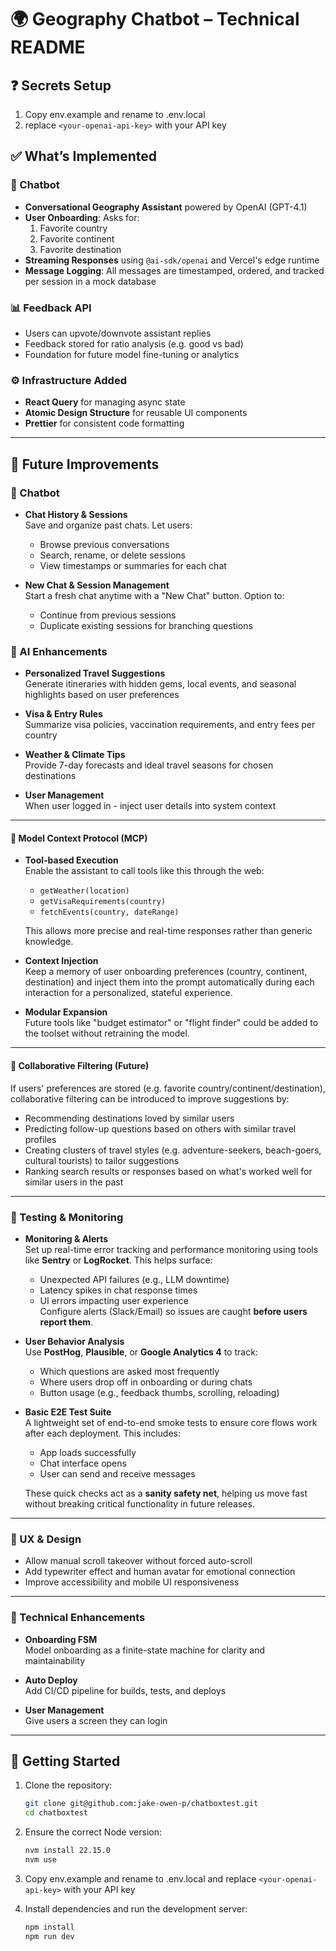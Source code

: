 # 🌍 Geography Chatbot – Technical README

## ❓ Secrets Setup
1. Copy env.example and rename to .env.local
2. replace `<your-openai-api-key>` with your API key

## ✅ What’s Implemented

### 🧠 Chatbot
- **Conversational Geography Assistant** powered by OpenAI (GPT-4.1)
- **User Onboarding**: Asks for:
  1. Favorite country  
  2. Favorite continent  
  3. Favorite destination  
- **Streaming Responses** using `@ai-sdk/openai` and Vercel's edge runtime
- **Message Logging**: All messages are timestamped, ordered, and tracked per session in a mock database

### 📊 Feedback API
- Users can upvote/downvote assistant replies
- Feedback stored for ratio analysis (e.g. good vs bad)
- Foundation for future model fine-tuning or analytics

### ⚙️ Infrastructure Added
- **React Query** for managing async state
- **Atomic Design Structure** for reusable UI components
- **Prettier** for consistent code formatting

---

## 🚀 Future Improvements

### 🤖 Chatbot
- **Chat History & Sessions**  
  Save and organize past chats. Let users:
  - Browse previous conversations
  - Search, rename, or delete sessions
  - View timestamps or summaries for each chat

- **New Chat & Session Management**  
  Start a fresh chat anytime with a "New Chat" button. Option to:
  - Continue from previous sessions
  - Duplicate existing sessions for branching questions

### 🤖 AI Enhancements
- **Personalized Travel Suggestions**  
  Generate itineraries with hidden gems, local events, and seasonal highlights based on user preferences

- **Visa & Entry Rules**  
  Summarize visa policies, vaccination requirements, and entry fees per country

- **Weather & Climate Tips**  
  Provide 7-day forecasts and ideal travel seasons for chosen destinations

- **User Management**  
  When user logged in - inject user details into system context

---

#### 🧠 Model Context Protocol (MCP)

- **Tool-based Execution**  
  Enable the assistant to call tools like this through the web:
  - `getWeather(location)`
  - `getVisaRequirements(country)`
  - `fetchEvents(country, dateRange)`
  
  This allows more precise and real-time responses rather than generic knowledge.

- **Context Injection**  
  Keep a memory of user onboarding preferences (country, continent, destination) and inject them into the prompt automatically during each interaction for a personalized, stateful experience.

- **Modular Expansion**  
  Future tools like "budget estimator" or "flight finder" could be added to the toolset without retraining the model.

---

#### 🧭 Collaborative Filtering (Future)

If users' preferences are stored (e.g. favorite country/continent/destination), collaborative filtering can be introduced to improve suggestions by:

- Recommending destinations loved by similar users
- Predicting follow-up questions based on others with similar travel profiles
- Creating clusters of travel styles (e.g. adventure-seekers, beach-goers, cultural tourists) to tailor suggestions
- Ranking search results or responses based on what's worked well for similar users in the past

---

### 🧪 Testing & Monitoring

- **Monitoring & Alerts**  
  Set up real-time error tracking and performance monitoring using tools like **Sentry** or **LogRocket**. This helps surface:
  - Unexpected API failures (e.g., LLM downtime)
  - Latency spikes in chat response times
  - UI errors impacting user experience  
  Configure alerts (Slack/Email) so issues are caught **before users report them**.

- **User Behavior Analysis**  
  Use **PostHog**, **Plausible**, or **Google Analytics 4** to track:
  - Which questions are asked most frequently
  - Where users drop off in onboarding or during chats
  - Button usage (e.g., feedback thumbs, scrolling, reloading)

- **Basic E2E Test Suite**  
  A lightweight set of end-to-end smoke tests to ensure core flows work after each deployment. This includes:
  - App loads successfully  
  - Chat interface opens  
  - User can send and receive messages  

  These quick checks act as a **sanity safety net**, helping us move fast without breaking critical functionality in future releases.

---

### 💬 UX & Design
- Allow manual scroll takeover without forced auto-scroll
- Add typewriter effect and human avatar for emotional connection
- Improve accessibility and mobile UI responsiveness

---

### 🧱 Technical Enhancements
- **Onboarding FSM**  
  Model onboarding as a finite-state machine for clarity and maintainability

- **Auto Deploy**  
  Add CI/CD pipeline for builds, tests, and deploys

- **User Management**  
  Give users a screen they can login

---

## 🚀 Getting Started

1. Clone the repository:
   ```bash
   git clone git@github.com:jake-owen-p/chatboxtest.git
   cd chatboxtest
   ```

2. Ensure the correct Node version:
   ```bash
   nvm install 22.15.0
   nvm use
   ```

3. Copy env.example and rename to .env.local and replace `<your-openai-api-key>` with your API key

4. Install dependencies and run the development server:
   ```bash
   npm install
   npm run dev
   ```

